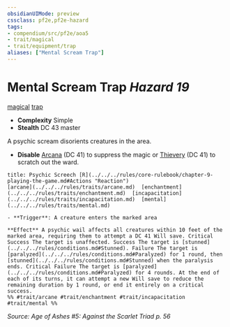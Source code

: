 ```yaml
---
obsidianUIMode: preview
cssclass: pf2e,pf2e-hazard
tags:
- compendium/src/pf2e/aoa5
- trait/magical
- trait/equipment/trap
aliases: ["Mental Scream Trap"]
---
```

# Mental Scream Trap *Hazard 19*  
[magical](magical.md)  [trap](trap.md)  

- **Complexity** Simple
- **Stealth** DC 43 master  

A psychic scream disorients creatures in the area.

- **Disable** [Arcana](../../skills.md#Arcana) (DC 41) to suppress the magic or [Thievery](../../skills.md#Thievery) (DC 41) to scratch out the ward.  
     
```ad-embed-ability
title: Psychic Screech [R](../../../rules/core-rulebook/chapter-9-playing-the-game.md#Actions "Reaction")
[arcane](../../../rules/traits/arcane.md)  [enchantment](../../../rules/traits/enchantment.md)  [incapacitation](../../../rules/traits/incapacitation.md)  [mental](../../../rules/traits/mental.md)  

- **Trigger**: A creature enters the marked area

**Effect** A psychic wail affects all creatures within 10 feet of the marked area, requiring them to attempt a DC 41 Will save. Critical Success The target is unaffected. Success The target is [stunned](../../../rules/conditions.md#Stunned). Failure The target is [paralyzed](../../../rules/conditions.md#Paralyzed) for 1 round, then [stunned](../../../rules/conditions.md#Stunned) when the paralysis ends. Critical Failure The target is [paralyzed](../../../rules/conditions.md#Paralyzed) for 4 rounds. At the end of each of its turns, it can attempt a new Will save to reduce the remaining duration by 1 round, or end it entirely on a critical success.  
%% #trait/arcane #trait/enchantment #trait/incapacitation #trait/mental %%
```

*Source: Age of Ashes #5: Against the Scarlet Triad p. 56*
